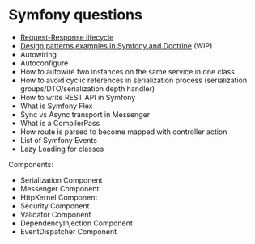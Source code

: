 # Symfony questions

- [Request-Response lifecycle](https://github.com/glaphire/interview_questions_and_answers/blob/main/src/symfony/answers/request_response_lifecycle.md)
- [Design patterns examples in Symfony and Doctrine](https://github.com/glaphire/interview_questions_and_answers/blob/main/src/symfony/answers/Design_patterns_examples_in_symfony_and_doctrine.md) (WIP) 
- Autowiring
- Autoconfigure
- How to autowire two instances on the same service in one class
- How to avoid cyclic references in serialization process (serialization groups/DTO/serialization depth handler)
- How to write REST API in Symfony
- What is Symfony Flex
- Sync vs Async transport in Messenger
- What is a CompilerPass
- How route is parsed to become mapped with controller action
- List of Symfony Events
- Lazy Loading for classes

Components:
- Serialization Component
- Messenger Component
- HttpKernel Component
- Security Component
- Validator Component
- DependencyInjection Component
- EventDispatcher Component